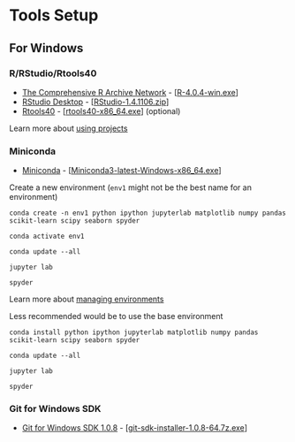 # Tools Setup

## For Windows

### R/RStudio/Rtools40

- [The Comprehensive R Archive Network](https://cran.r-project.org/) - [[R-4.0.4-win.exe](https://cran.r-project.org/bin/windows/base/R-4.0.4-win.exe)]
- [RStudio Desktop](https://rstudio.com/products/rstudio/download/) - [[RStudio-1.4.1106.zip](https://download1.rstudio.org/desktop/windows/RStudio-1.4.1106.zip)]
- [Rtools40](https://cran.r-project.org/bin/windows/Rtools/) - [[rtools40-x86_64.exe](https://cran.r-project.org/bin/windows/Rtools/rtools40-x86_64.exe)] (optional)

Learn more about [using projects](https://support.rstudio.com/hc/en-us/articles/200526207-Using-Projects)

### Miniconda

- [Miniconda](https://docs.conda.io/en/latest/miniconda.html) - [[Miniconda3-latest-Windows-x86_64.exe](https://repo.anaconda.com/miniconda/Miniconda3-latest-Windows-x86_64.exe)]

Create a new environment (`env1` might not be the best name for an environment)

```
conda create -n env1 python ipython jupyterlab matplotlib numpy pandas scikit-learn scipy seaborn spyder

conda activate env1

conda update --all

jupyter lab

spyder
```

Learn more about [managing environments](https://docs.conda.io/projects/conda/en/latest/user-guide/tasks/manage-environments.html)

Less recommended would be to use the base environment

```
conda install python ipython jupyterlab matplotlib numpy pandas scikit-learn scipy seaborn spyder

conda update --all

jupyter lab

spyder
```

### Git for Windows SDK

- [Git for Windows SDK 1.0.8](https://github.com/git-for-windows/build-extra/releases) - [[git-sdk-installer-1.0.8-64.7z.exe](https://github.com/git-for-windows/build-extra/releases/download/git-sdk-1.0.8/git-sdk-installer-1.0.8-64.7z.exe)]

